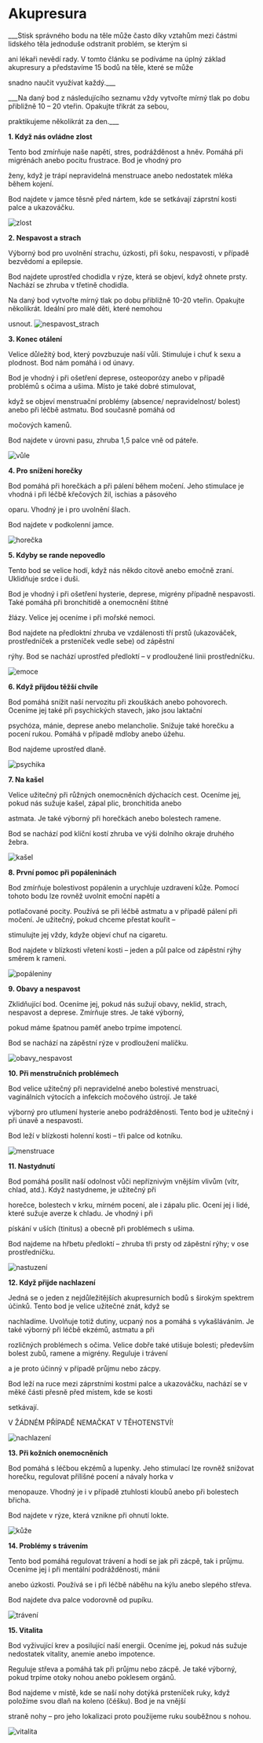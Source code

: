 # Akupresura

___Stisk správného bodu na těle může často díky vztahům mezi částmi lidského těla jednoduše odstranit problém, se kterým si 

ani lékaři nevědí rady. V tomto článku se podíváme na úplný základ akupresury a představíme 15 bodů na těle, které se může 

snadno naučit využívat každý.___

___Na daný bod z následujícího seznamu vždy vytvořte mírný tlak po dobu přibližně 10 – 20 vteřin. Opakujte třikrát za sebou, 

praktikujeme několikrát za den.___

__1. Když nás ovládne zlost__

Tento bod zmírňuje naše napětí, stres, podrážděnost a hněv. Pomáhá při migrénách anebo pocitu frustrace. Bod je vhodný pro 

ženy, když je trápí nepravidelná menstruace anebo nedostatek mléka během kojení.

Bod najdete v jamce těsně před nártem, kde se setkávají záprstní kosti palce a ukazováčku.

![zlost](https://github.com/bedjan/akupresura/raw/master/1.jpg)

__2. Nespavost a strach__

Výborný bod pro uvolnění strachu, úzkosti, při šoku, nespavosti, v případě bezvědomí a epilepsie.

Bod najdete uprostřed chodidla v rýze, která se objeví, když ohnete prsty. Nachází se zhruba v třetině chodidla.

Na daný bod vytvořte mírný tlak po dobu přibližně 10-20 vteřin. Opakujte několikrát. Ideální pro malé děti, které nemohou 

usnout.
![nespavost_strach](https://github.com/bedjan/akupresura/raw/master/2.jpg)

__3. Konec otálení__

Velice důležitý bod, který povzbuzuje naší vůli. Stimuluje i chuť k sexu a plodnost. Bod nám pomáhá i od únavy.

Bod je vhodný i při ošetření deprese, osteoporózy anebo v případě problémů s očima a ušima. Místo je také dobré stimulovat, 

když se objeví menstruační problémy (absence/ nepravidelnost/ bolest) anebo při léčbě astmatu. Bod současně pomáhá od 

močových kamenů.

Bod najdete v úrovni pasu, zhruba 1,5 palce vně od páteře.

![vůle](https://github.com/bedjan/akupresura/raw/master/3.jpg)

__4. Pro snížení horečky__

Bod pomáhá při horečkách a při pálení během močení. Jeho stimulace je vhodná i při léčbě křečových žil, ischias a pásového 

oparu. Vhodný je i pro uvolnění šlach.

Bod najdete v podkolenní jamce.

![horečka](https://github.com/bedjan/akupresura/raw/master/4.jpg)

__5. Kdyby se rande nepovedlo__

Tento bod se velice hodí, když nás někdo citově anebo emočně zraní. Uklidňuje srdce i duši.

Bod je vhodný i při ošetření hysterie, deprese, migrény případně nespavosti. Také pomáhá při bronchitidě a onemocnění štítné 

žlázy. Velice jej oceníme i při mořské nemoci.

Bod najdete na předloktní zhruba ve vzdálenosti tří prstů (ukazováček, prostředníček a prsteníček vedle sebe) od zápěstní 

rýhy. Bod se nachází uprostřed předloktí – v prodloužené linii prostředníčku.

![emoce](https://github.com/bedjan/akupresura/raw/master/5.jpg)

__6. Když přijdou těžší chvíle__

Bod pomáhá snížit naší nervozitu při zkouškách anebo pohovorech. Oceníme jej také při psychických stavech, jako jsou laktační 

psychóza, mánie, deprese anebo melancholie. Snižuje také horečku a pocení rukou. Pomáhá v případě mdloby anebo úžehu.

Bod najdeme uprostřed dlaně.

 ![psychika](https://github.com/bedjan/akupresura/raw/master/6.jpg)

__7. Na kašel__

Velice užitečný při růžných onemocněních dýchacích cest. Oceníme jej, pokud nás sužuje kašel, zápal plic, bronchitida anebo 

astmata. Je také výborný při horečkách anebo bolestech ramene.

Bod se nachází pod klíční kostí zhruba ve výši dolního okraje druhého žebra.

![kašel](https://github.com/bedjan/akupresura/raw/master/7.jpg)

__8. První pomoc při popáleninách__

Bod zmírňuje bolestivost popálenin a urychluje uzdravení kůže. Pomocí tohoto bodu lze rovněž uvolnit emoční napětí a 

potlačované pocity. Používá se při léčbě astmatu a v případě pálení při močení. Je užitečný, pokud chceme přestat kouřit – 

stimulujte jej vždy, kdyže objeví chuť na cigaretu.

Bod najdete v blízkosti vřetení kosti – jeden a půl palce od zápěstní rýhy směrem k rameni.

![popáleniny](https://github.com/bedjan/akupresura/raw/master/8.jpg)

__9. Obavy a nespavost__

Zklidňující bod. Oceníme jej, pokud nás sužují obavy, neklid, strach, nespavost a deprese. Zmírňuje stres. Je také výborný, 

pokud máme špatnou paměť anebo trpíme impotencí.

Bod se nachází na zápěstní rýze v prodloužení malíčku.

![obavy_nespavost](https://github.com/bedjan/akupresura/raw/master/9.jpg)

__10. Při menstručních problémech__

Bod velice užitečný při nepravidelné anebo bolestivé menstruaci, vaginálních výtocích a infekcích močového ústrojí. Je také 

výborný pro utlumení hysterie anebo podrážděnosti. Tento bod je užitečný i při únavě a nespavosti.

Bod leží v blízkosti holenní kosti – tři palce od kotníku.

![menstruace](https://github.com/bedjan/akupresura/raw/master/10.jpg)

__11. Nastydnutí__

Bod pomáhá posílit naší odolnost vůči nepříznivým vnějším vlivům (vítr, chlad, atd.). Když nastydneme, je užitečný při 

horečce, bolestech v krku, mírném pocení, ale i zápalu plic. Ocení jej i lidé, které sužuje averze k chladu. Je vhodný i při 

pískání v uších (tinitus) a obecně při problémech s ušima.

Bod najdeme na hřbetu předloktí – zhruba tři prsty od zápěstní rýhy; v ose prostředníčku.

![nastuzení](https://github.com/bedjan/akupresura/raw/master/11.jpg)

__12. Když přijde nachlazení__

Jedná se o jeden z nejdůležitějších akupresurních bodů s širokým spektrem účinků. Tento bod je velice užitečné znát, když se 

nachladíme. Uvolňuje totiž dutiny, ucpaný nos a pomáhá s vykašláváním. Je také výborný při léčbě ekzémů, astmatu a při 

rozličných problémech s očima. Velice dobře také utišuje bolesti; především bolest zubů, ramene a migrény. Reguluje i trávení 

a je proto účinný v případě průjmu nebo zácpy.

Bod leží na ruce mezi záprstními kostmi palce a ukazováčku, nachází se v měké části přesně před místem, kde se kosti 

setkávají.

V ŽÁDNÉM PŘÍPADĚ NEMAČKAT V TĚHOTENSTVÍ!

![nachlazení](https://github.com/bedjan/akupresura/raw/master/12.jpg)

__13. Při kožních onemocněních__

Bod pomáhá s léčbou ekzémů a lupenky. Jeho stimulací lze rovněž snižovat horečku, regulovat přílišné pocení a návaly horka v 

menopauze. Vhodný je i v případě ztuhlosti kloubů anebo při bolestech břicha.

Bod najdete v rýze, která vznikne při ohnutí lokte.

![kůže](https://github.com/bedjan/akupresura/raw/master/13.jpg)

__14. Problémy s trávením__

Tento bod pomáhá regulovat trávení a hodí se jak při zácpě, tak i průjmu. Oceníme jej i při mentální podrážděnosti, mánii 

anebo úzkosti. Používá se i při léčbě náběhu na kýlu anebo slepého střeva.

Bod najdete dva palce vodorovně od pupíku.

![trávení](https://github.com/bedjan/akupresura/raw/master/14.jpg)

__15. Vitalita__

Bod vyživující krev a posilující naší energii. Oceníme jej, pokud nás sužuje nedostatek vitality, anemie anebo impotence. 

Reguluje střeva a pomáhá tak při průjmu nebo zácpě. Je také výborný, pokud trpíme otoky nohou anebo poklesem orgánů.

Bod najdeme v místě, kde se naší nohy dotýká prsteníček ruky, když položíme svou dlaň na koleno (čéšku). Bod je na vnější 

straně nohy – pro jeho lokalizaci proto použijeme ruku souběžnou s nohou.

![vitalita](https://github.com/bedjan/akupresura/raw/master/15.jpg)

